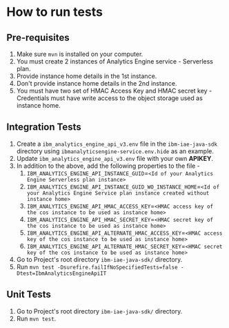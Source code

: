 # How to run tests

## Pre-requisites
1. Make sure `mvn` is installed on your computer.
1. You must create 2 instances of Analytics Engine service - Serverless plan.
1. Provide instance home details in the 1st instance.
1. Don't provide instance home details in the 2nd instance.
1. You must have two set of HMAC Access Key and HMAC secret key - Credentials must have write access to the object storage used as instance home.

## Integration Tests

1. Create a `ibm_analytics_engine_api_v3.env` file in the `ibm-iae-java-sdk` directory using `ibmanalyticsengine-service.env.hide` as an example.
1. Update `ibm_analytics_engine_api_v3.env` file with your own **APIKEY**.
1. In addition to the above, add the following properties to the file - 
    1. `IBM_ANALYTICS_ENGINE_API_INSTANCE_GUID`=`<Id of your Analytics Engine Serverless plan instance>`
    1. `IBM_ANALYTICS_ENGINE_API_INSTANCE_GUID_WO_INSTANCE_HOME`=`<Id of your Analytics Engine Service plan instance created without instance home>`
    1. `IBM_ANALYTICS_ENGINE_API_HMAC_ACCESS_KEY`=`<HMAC access key of the cos instance to be used as instance home>`
    1. `IBM_ANALYTICS_ENGINE_API_HMAC_SECRET_KEY`=`<HMAC secret key of the cos instance to be used as instance home>`
    1. `IBM_ANALYTICS_ENGINE_API_ALTERNATE_HMAC_ACCESS_KEY`=`<HMAC access key of the cos instance to be used as instance home>`
    1. `IBM_ANALYTICS_ENGINE_API_ALTERNATE_HMAC_SECRET_KEY`=`<HMAC secret key of the cos instance to be used as instance home>`    
1. Go to Project's root directory `ibm-iae-java-sdk/` directory.
1. Run `mvn test -Dsurefire.failIfNoSpecifiedTests=false -Dtest=IbmAnalyticsEngineApiIT`

## Unit Tests

1. Go to Project's root directory `ibm-iae-java-sdk/` directory.
1. Run `mvn test`.